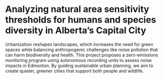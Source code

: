 # Analyzing natural area sensitivity thresholds for humans and species diversity in Alberta’s Capital City

Urbanization reshapes landscapes, which increases the need for green spaces while balancing anthropogenic challenges like noise pollution that can harm biodiversity and health. This project proposes a zero-emissions monitoring program using autonomous recording units to assess noise impacts in Edmonton. By guiding sustainable urban planning, we aim to create quieter, greener cities that support both people and wildlife. 
